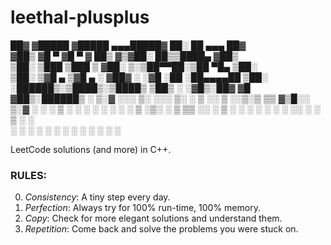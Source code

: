 # leethal-plusplus
                                                                                                                                                              

 ██▓    ▓█████ ▓█████ ▄▄▄█████▓ ██░ ██  ▄▄▄       ██▓    
▓██▒    ▓█   ▀ ▓█   ▀ ▓  ██▒ ▓▒▓██░ ██▒▒████▄    ▓██▒    
▒██░    ▒███   ▒███   ▒ ▓██░ ▒░▒██▀▀██░▒██  ▀█▄  ▒██░    
▒██░    ▒▓█  ▄ ▒▓█  ▄ ░ ▓██▓ ░ ░▓█ ░██ ░██▄▄▄▄██ ▒██░    
░██████▒░▒████▒░▒████▒  ▒██▒ ░ ░▓█▒░██▓ ▓█   ▓██▒░██████▒
░ ▒░▓  ░░░ ▒░ ░░░ ▒░ ░  ▒ ░░    ▒ ░░▒░▒ ▒▒   ▓▒█░░ ▒░▓  ░
░ ░ ▒  ░ ░ ░  ░ ░ ░  ░    ░     ▒ ░▒░ ░  ▒   ▒▒ ░░ ░ ▒  ░
  ░ ░      ░      ░     ░       ░  ░░ ░  ░   ▒     ░ ░   
    ░  ░   ░  ░   ░  ░          ░  ░  ░      ░  ░    ░  ░
                                                         
                                                                                                                                                            
LeetCode solutions (and more) in C++.

### RULES:
0. _Consistency_: A tiny step every day.
1. _Perfection_: Always try for 100% run-time, 100% memory.
2. _Copy_: Check for more elegant solutions and understand them.
3. _Repetition_: Come back and solve the problems you were stuck on.
